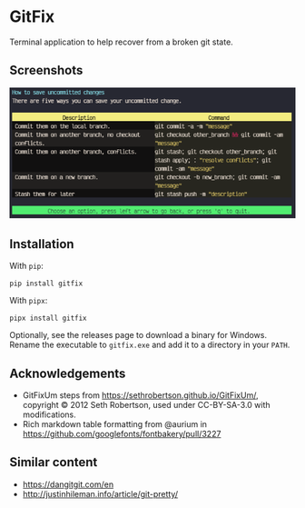 # GitFix

Terminal application to help recover from a broken git state.

## Screenshots

![GitFix Screenshots](https://raw.githubusercontent.com/lucasmelin/gitfix/main/docs/assets/uncommitted.png?token=AABSHC7LZSRH6YORY6XWSB3BAXHY2)

## Installation

With `pip`:
```
pip install gitfix
```

With `pipx`:
```
pipx install gitfix
```

Optionally, see the releases page to download a binary for Windows. Rename the executable to `gitfix.exe` and add it to a directory in your `PATH`.

## Acknowledgements

- GitFixUm steps from https://sethrobertson.github.io/GitFixUm/, copyright © 2012 Seth Robertson, used under CC-BY-SA-3.0 with modifications.
- Rich markdown table formatting from @aurium in https://github.com/googlefonts/fontbakery/pull/3227

## Similar content
- https://dangitgit.com/en
- http://justinhileman.info/article/git-pretty/